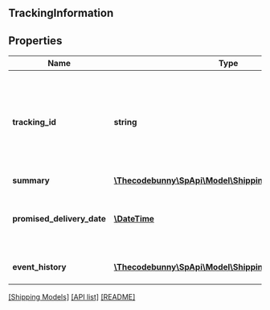 ## TrackingInformation

## Properties

Name | Type | Description | Notes
------------ | ------------- | ------------- | -------------
**tracking_id** | **string** | The tracking id generated to each shipment. It contains a series of letters or digits or both. |
**summary** | [**\Thecodebunny\SpApi\Model\Shipping\TrackingSummary**](TrackingSummary.md) |  |
**promised_delivery_date** | [**\DateTime**](\DateTime.md) | The promised delivery date and time of a shipment. |
**event_history** | [**\Thecodebunny\SpApi\Model\Shipping\Event[]**](Event.md) | A list of events of a shipment. |

[[Shipping Models]](../) [[API list]](../../Api) [[README]](../../../README.md)

